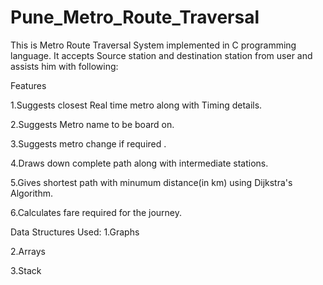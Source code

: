 # Pune_Metro_Route_Traversal

This is Metro Route Traversal System implemented in C programming language. It accepts Source station and destination station from user and assists him with following:

Features

1.Suggests closest Real time metro along with Timing details.

2.Suggests Metro name to be board on.

3.Suggests metro change if required .

4.Draws down complete path along with intermediate stations.

5.Gives shortest path with minumum distance(in km) using Dijkstra's Algorithm.

6.Calculates fare required for the journey.

Data Structures Used: 1.Graphs

2.Arrays

3.Stack
